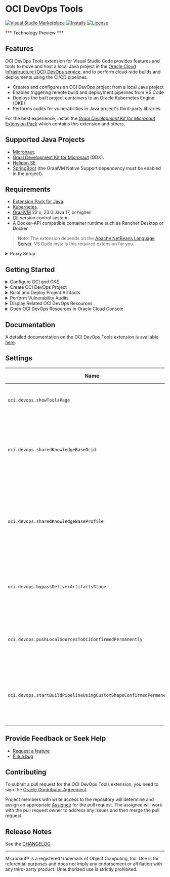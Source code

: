 # OCI DevOps Tools
[![Visual Studio Marketplace](https://img.shields.io/visual-studio-marketplace/v/oracle-labs-graalvm.oci-devops?style=for-the-badge&label=VS%20Marketplace&logo=visual-studio-code)](https://marketplace.visualstudio.com/items?itemName=oracle-labs-graalvm.oci-devops)
[![Installs](https://img.shields.io/visual-studio-marketplace/i/oracle-labs-graalvm.oci-devops?style=for-the-badge)](https://marketplace.visualstudio.com/items?itemName=oracle-labs-graalvm.oci-devops)
[![License](https://img.shields.io/github/license/oracle/gcn-vscode-extensions?style=for-the-badge&logo=upl)](https://github.com/oracle/gcn-vscode-extensions/blob/main/LICENSE.txt)

*** Technology Preview ***

## Features

OCI DevOps Tools extension for Visual Studio Code provides features and tools to move and host a local Java project in the [Oracle Cloud Infrastructure (OCI) DevOps service](https://www.oracle.com/devops/devops-service/), and to perform cloud-side builds and deployments using the CI/CD pipelines.

* Creates and configures an OCI DevOps project from a local Java project
* Enables triggering remote build and deployment pipelines from VS Code
* Deploys the built project containers to an Oracle Kubernetes Engine (OKE)
* Performs audits for vulnerabilities in Java project's third-party libraries

For the best experience, install the [_Graal Development Kit for Micronaut_ Extension Pack](https://marketplace.visualstudio.com/items?itemName=oracle-labs-graalvm.graal-cloud-native-pack) which contains this extension and others.

## Supported Java Projects
* [Micronaut](https://micronaut.io/).
* [Graal Development Kit for Micronaut](https://graal.cloud/gdk/) (GDK).
* [Helidon SE](https://helidon.io/).
* [SpringBoot](https://spring.io/projects/spring-boot) (the GraalVM Native Support dependency must be enabled in the project).

## Requirements
* [Extension Pack for Java](https://marketplace.visualstudio.com/items?itemName=vscjava.vscode-java-pack).
* [Kubernetes](https://marketplace.visualstudio.com/items?itemName=ms-kubernetes-tools.vscode-kubernetes-tools).
* [GraalVM](https://www.graalvm.org/) 22.x, 23.0 Java 17, or higher.
* [Git](https://git-scm.com/) version control system.
* A Docker-API compatible container runtime such as Rancher Desktop or Docker.
​
> Note: The extension depends on the [Apache NetBeans Language Server](https://marketplace.visualstudio.com/items?itemName=ASF.apache-netbeans-java). VS Code installs this required extension for you.

<details>
<summary>Proxy Setup</summary>

When working behind a proxy server then VS Code Proxy has to be set ON. In VS Code **Settings** set **Http: Proxy Support** to **ON**.

Many tools used to work on Java projects, such as Git, Maven, Gradle, `kubectl`, and `docker` (if used), may require proxy configuration as well.

![Set up VS Code proxy](images/proxy.png)

</details>

## Getting Started
<details>
<summary>Configure OCI and OKE</summary>

### Configure OCI
* [Create Oracle Cloud account](https://www.oracle.com/cloud/free/), free tier is supported
* [Setup an API Key](https://docs.oracle.com/iaas/Content/API/Concepts/apisigningkey.htm#two) for accessing the Oracle Cloud
* [Create .oci/config](https://docs.oracle.com/en-us/iaas/Content/API/Concepts/sdkconfig.htm) cloud access configuration file
* [Install OCI CLI](https://docs.oracle.com/en-us/iaas/Content/API/Concepts/cliconcepts.htm) needed for the OKE local access

### Configure OKE
* [Create and setup local access to an OKE cluster](https://docs.oracle.com/en-us/iaas/Content/ContEng/Tasks/contengcreatingclusterusingoke_topic-Using_the_Console_to_create_a_Quick_Cluster_with_Default_Settings.htm#create-quick-cluster), Oracle's managed Kubernetes service
  * Use the Quick create option in the Create cluster wizard

  * Configure local access to the OKE Kubernetes cluster using the `VNC-Native Public Endpoint`. This is done using the Oracle Cloud Infrastructure CLI and you may have already done this in the prerequisite steps.
  
  ![Set OKE Access](images/set_oke_access.png)

</details>

<details>
<summary>Create OCI DevOps Project</summary>

* Open a local folder containing a supported Java project
* In the Explorer activity, find the OCI DevOps view and click the Create OCI DevOps Project button
* Confirm pushing the local sources to a remote OCI code repository
* Choose the OCI profile to be used for OCI access if multiple profiles are defined
* Select target OCI Compartment for the project
* Select an existing OKE Cluster or create a new one.
* Provide a name for the DevOps Project to be created, must be unique within the Tenancy
* If requested, confirm the SSH keys for Git operations and add the Oracle Cloud Infrastructure DevOps Git server to your SSH _config_ and _known_hosts_ file.
* Wait for the DevOps Project and the related resources to be created.

![Create OCI DevOps Project](images/create_devops_prj.png)

</details>

<details>
<summary>Build and Deploy Project Artifacts</summary>

Once an OCI DevOps Project is created, the OCI DevOps view is populated by items representing remote build and deployment pipelines for each project container artifact.

To build a project container artifact, invoke the Run Build Pipeline action for the appropriate build pipeline item. The remote build pipeline is started and VS Code displays its state and build log. After a successful build, either use the Pull Container Image action to pull the resulting container artifact locally, or proceed to deploying the container to OKE.

To deploy a built container artifact, invoke the Run Deployment Pipeline action for the appropriate deployment pipeline item. The remote deployment pipeline is started and VS Code displays its state and deployment log. After a successful deployment, use the Open In Browser action to set up a port forward from OKE and open the deployed application in web browser.

![Build and Deployment Pipelines](images/oke_test_app.png)

### Use an OCI Vault for a Deployed Database Application
The [_Graal Development Kit for Micronaut_ Extension Pack](https://marketplace.visualstudio.com/items?itemName=oracle-labs-graalvm.graal-cloud-native-pack) provides an easy and secure way to run Micronaut Database applications in the Oracle Kubernetes Environment (OKE) using OCI Vault.

1. Install the [_Graal Development Kit for Micronaut_ Extension Pack](https://marketplace.visualstudio.com/items?itemName=oracle-labs-graalvm.graal-cloud-native-pack).
2. GDK or Micronaut application is already deployed to OCI DevOps service using this extension
3. Right-click on a database name in the Databases panel and choose **Add to OCI Vault**. Follow the steps.

   ![Add to OCI Vault](images/add_to_oci_vault.png)

All details, including prerequisites, can be found in the [Tools for Micronaut® framework](https://marketplace.visualstudio.com/items?itemName=oracle-labs-graalvm.micronaut-tools) extension documentation. See the section *Use OCI Vault to Store Database Connection Properties*.

This action creates new a project artifact named &gt;_project_name_&lt;__oke_configmap_, which contains the `datasources.default.*` properties stored in your OCI Vault. It also extends both predefined Deployment Pipelines to use this Kubernetes manifest in order to run a database application in OKE in a secure and seamless way.

</details>

<details>
<summary>Perform Vulnerability Audits</summary>

As soon as a new DevOps Project is created, an audit for vulnerabilities in third-party project libraries is automatically performed. The audit can also be invoked on demand using the VS Code **Command Palette**, **OCI DevOps: Audit Project Vulnerability** command, or from a Java Projects view using the Run Project Audit action.

Vulnerability audits can also be performed for the Maven and Gradle Java projects not added to an OCI DevOps Project. Use VS Code **Settings**, **Oci > Devops: Shared Knowledge Base Ocid** and **Oci > Devops: Shared Knowledge Base Profile** to configure the shared Knowledge Base for performing these audits.

![Project audit](images/project_audit.png)

</details>

<details>
<summary>Display Related OCI DevOps Resources</summary>

Initially only items for build and deployment pipelines related to project container artifacts are displayed in the OCI DevOps view. Additional resources can be manually added using the Add OCI DevOps Resource... action displayed in the view caption.

### Build Pipelines

These additional build pipelines are preconfigured for the Java project and can be manually added to the OCI DevOps view:
* **Build Fat Jar**: builds a single application JAR file
* **Build Native Executable**: builds a Linux x86 native executable of an application

Also externally created build pipelines can be added and controlled using this action.

### Deployment Pipelines

All preconfigured deployment pipelines are visible in the OCI DevOps view by default. Externally created build pipelines can be added and controlled using this action. Also, a new deployment pipeline can be created and added to the view, deploying a container to the OKE.

### Artifact Repository

An artifact repository configured for the DevOps Project can be added to display the non-container artifacts built for the project. These actions are available for an Artifact Repository:
* Display non-container artifacts, including build date and size
* Download built non-container artifacts locally

### Container Repository

Container repositories configured for a DevOps project can be added to display the container images built for the project. These actions are available for a Container Repository:
* Display container repository and the images, including a build date
* Pull container images locally

### Knowledge Base

A knowledge base configured for a DevOps project can be added to display the vulnerability audits performed for the project. These actions are available for a Knowledge Base:
* Display vulnerability reports, including an audit date and result
* Shortcut to a detailed online report

![More CI Jobs](images/more-ci-jobs.png)
</details>

<details>
<summary>Open OCI DevOps Resources in Oracle Cloud Console</summary>

Whenever a DevOps resource has a dedicated view in the Oracle Cloud Console, it can be easily displayed there using the Open in Oracle Cloud Console action available for the appropriate item in the OCI DevOps view.

</details>

## Documentation

A detailed documentation on the OCI DevOps Tools extension is available [here](http://graal.cloud/gdk/vscode-tools/oci-devops-tools/).

## Settings

| Name | Description | Default Value |
|---|---|---|
| `oci.devops.showToolsPage` | Show the OCI DevOps Tools page on extension activation. | `true` |
| `oci.devops.sharedKnowledgeBaseOcid` | An OCID of the shared knowledge base for audits of Java projects, not added to an OCI DevOps project. |  |
| `oci.devops.sharedKnowledgeBaseProfile` | An OCI profile to access the shared knowledge base for audits of Java projects, not added to an OCI DevOps project. |  |
| `oci.devops.bypassDeliverArtifactsStage` | Bypass Deliver artifacts stage in Build pipelines producing Generic artifacts. | `true` |
| `oci.devops.pushLocalSourcesToOciConfirmedPermanently` | Restore confirmations before pushing local sources to a remote OCI code repository. | `false` |
| `oci.devops.startBuildPipelineUsingCustomShapeConfirmedPermanently` | Restore confirmations before starting build pipelines using a custom build runner shape. | `false` |

## Provide Feedback or Seek Help

* [Request a feature](https://github.com/oracle/gcn-vscode-extensions/issues/new?labels=enhancement)
* [File a bug](https://github.com/oracle/gcn-vscode-extensions/issues/new?labels=bug)

## Contributing

To submit a pull request for the OCI DevOps Tools extension, you need to sign the [Oracle Contributor Agreement](http://www.oracle.com/technetwork/community/oca-486395.html).

Project members with write access to the repository will determine and assign an appropriate [Assignee](https://help.github.com/articles/assigning-issues-and-pull-requests-to-other-github-users/) for the pull request. The assignee will work with the pull request owner to address any issues and then merge the pull request.

## Release Notes

See the [CHANGELOG](CHANGELOG.md)

---
Micronaut&reg; is a registered trademark of Object Computing, Inc. Use is for referential purposes and does not imply any endorsement or affiliation with any third-party product. Unauthorized use is strictly prohibited.